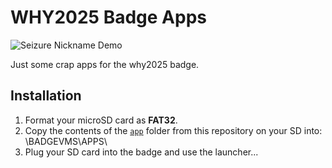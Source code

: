 # WHY2025 Badge Apps

![Seizure Nickname Demo](seizure_nickname.gif)

Just some crap apps for the why2025 badge.

## Installation

1. Format your microSD card as **FAT32**.  
2. Copy the contents of the [`app`](./app) folder from this repository on your SD into: \BADGEVMS\APPS\
3. Plug your SD card into the badge and use the launcher...